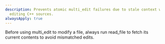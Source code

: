 ```yaml
---
description: Prevents atomic multi_edit failures due to stale context when
  editing C++ sources.
alwaysApply: true
---
```


Before using multi_edit to modify a file, always run read_file to fetch its current contents to avoid mismatched edits.